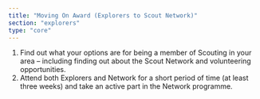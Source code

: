 ```yaml
---
title: "Moving On Award (Explorers to Scout Network)"
section: "explorers"
type: "core"
---
```


1. Find out what your options are for being a member of Scouting in your area – including finding out about the Scout Network and volunteering opportunities.
1. Attend both Explorers and Network for a short period of time (at least three weeks) and take an active part in the Network programme.